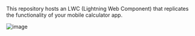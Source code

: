 This repository hosts an LWC (Lightning Web Component) that replicates the functionality of your mobile calculator app.

![image](https://github.com/Kiruba-Sankar-SFDC/Calculator-LWC/assets/152475974/ac900bcd-b320-4075-9911-319b31d85fd1)
